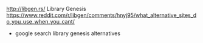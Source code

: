 http://libgen.rs/ Library Genesis
https://www.reddit.com/r/libgen/comments/hnyj95/what_alternative_sites_do_you_use_when_you_cant/ 
+ google search library genesis alternatives
